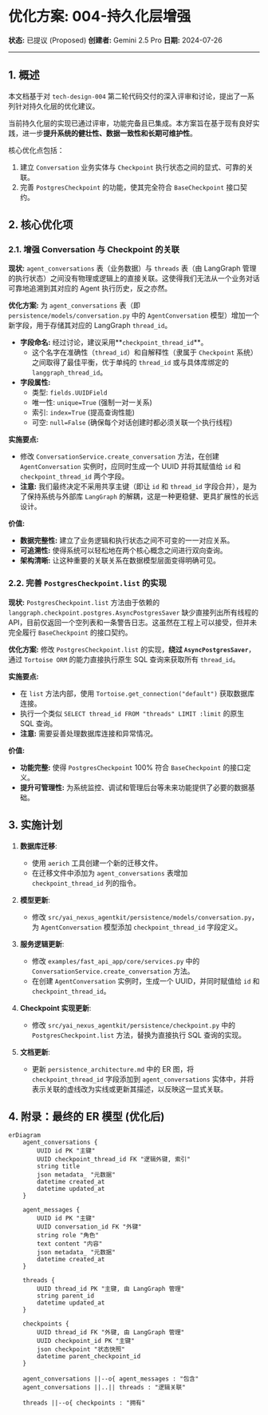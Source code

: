 # 优化方案: 004-持久化层增强

**状态:** 已提议 (Proposed)
**创建者:** Gemini 2.5 Pro
**日期:** 2024-07-26

---

## 1. 概述

本文档基于对 `tech-design-004` 第二轮代码交付的深入评审和讨论，提出了一系列针对持久化层的优化建议。

当前持久化层的实现已通过评审，功能完备且已集成。本方案旨在基于现有良好实践，进一步**提升系统的健壮性、数据一致性和长期可维护性**。

核心优化点包括：
1.  建立 `Conversation` 业务实体与 `Checkpoint` 执行状态之间的显式、可靠的关联。
2.  完善 `PostgresCheckpoint` 的功能，使其完全符合 `BaseCheckpoint` 接口契约。

## 2. 核心优化项

### 2.1. 增强 Conversation 与 Checkpoint 的关联

**现状:**
`agent_conversations` 表（业务数据）与 `threads` 表（由 LangGraph 管理的执行状态）之间没有物理或逻辑上的直接关联。这使得我们无法从一个业务对话可靠地追溯到其对应的 Agent 执行历史，反之亦然。

**优化方案:**
为 `agent_conversations` 表（即 `persistence/models/conversation.py` 中的 `AgentConversation` 模型）增加一个新字段，用于存储其对应的 LangGraph `thread_id`。

- **字段命名:** 经过讨论，建议采用**`checkpoint_thread_id`**。
  - 这个名字在准确性（`thread_id`）和自解释性（隶属于 `Checkpoint` 系统）之间取得了最佳平衡，优于单纯的 `thread_id` 或与具体库绑定的 `langgraph_thread_id`。
- **字段属性:**
  - 类型: `fields.UUIDField`
  - 唯一性: `unique=True` (强制一对一关系)
  - 索引: `index=True` (提高查询性能)
  - 可空: `null=False` (确保每个对话创建时都必须关联一个执行线程)

**实施要点:**
- 修改 `ConversationService.create_conversation` 方法，在创建 `AgentConversation` 实例时，应同时生成一个 UUID 并将其赋值给 `id` 和 `checkpoint_thread_id` 两个字段。
- **注意:** 我们最终决定不采用共享主键（即让 `id` 和 `thread_id` 字段合并），是为了保持系统与外部库 `LangGraph` 的解耦，这是一种更稳健、更具扩展性的长远设计。

**价值:**
- **数据完整性:** 建立了业务逻辑和执行状态之间不可变的一一对应关系。
- **可追溯性:** 使得系统可以轻松地在两个核心概念之间进行双向查询。
- **架构清晰:** 让这种重要的关联关系在数据模型层面变得明确可见。

### 2.2. 完善 `PostgresCheckpoint.list` 的实现

**现状:**
`PostgresCheckpoint.list` 方法由于依赖的 `langgraph.checkpoint.postgres.AsyncPostgresSaver` 缺少直接列出所有线程的 API，目前仅返回一个空列表和一条警告日志。这虽然在工程上可以接受，但并未完全履行 `BaseCheckpoint` 的接口契约。

**优化方案:**
修改 `PostgresCheckpoint.list` 的实现，**绕过 `AsyncPostgresSaver`**，通过 `Tortoise ORM` 的能力直接执行原生 SQL 查询来获取所有 `thread_id`。

**实施要点:**
- 在 `list` 方法内部，使用 `Tortoise.get_connection("default")` 获取数据库连接。
- 执行一个类似 `SELECT thread_id FROM "threads" LIMIT :limit` 的原生 SQL 查询。
- **注意:** 需要妥善处理数据库连接和异常情况。

**价值:**
- **功能完整:** 使得 `PostgresCheckpoint` 100% 符合 `BaseCheckpoint` 的接口定义。
- **提升可管理性:** 为系统监控、调试和管理后台等未来功能提供了必要的数据基础。

## 3. 实施计划

1.  **数据库迁移**:
    - 使用 `aerich` 工具创建一个新的迁移文件。
    - 在迁移文件中添加为 `agent_conversations` 表增加 `checkpoint_thread_id` 列的指令。

2.  **模型更新**:
    - 修改 `src/yai_nexus_agentkit/persistence/models/conversation.py`，为 `AgentConversation` 模型添加 `checkpoint_thread_id` 字段定义。

3.  **服务逻辑更新**:
    - 修改 `examples/fast_api_app/core/services.py` 中的 `ConversationService.create_conversation` 方法。
    - 在创建 `AgentConversation` 实例时，生成一个 UUID，并同时赋值给 `id` 和 `checkpoint_thread_id`。

4.  **Checkpoint 实现更新**:
    - 修改 `src/yai_nexus_agentkit/persistence/checkpoint.py` 中的 `PostgresCheckpoint.list` 方法，替换为直接执行 SQL 查询的实现。

5.  **文档更新**:
    - 更新 `persistence_architecture.md` 中的 ER 图，将 `checkpoint_thread_id` 字段添加到 `agent_conversations` 实体中，并将表示关联的虚线改为实线或更新其描述，以反映这一显式关联。

## 4. 附录：最终的 ER 模型 (优化后)

```mermaid
erDiagram
    agent_conversations {
        UUID id PK "主键"
        UUID checkpoint_thread_id FK "逻辑外键, 索引"
        string title
        json metadata_ "元数据"
        datetime created_at
        datetime updated_at
    }

    agent_messages {
        UUID id PK "主键"
        UUID conversation_id FK "外键"
        string role "角色"
        text content "内容"
        json metadata_ "元数据"
        datetime created_at
    }

    threads {
        UUID thread_id PK "主键, 由 LangGraph 管理"
        string parent_id
        datetime updated_at
    }

    checkpoints {
        UUID thread_id FK "外键, 由 LangGraph 管理"
        UUID checkpoint_id PK "主键"
        json checkpoint "状态快照"
        datetime parent_checkpoint_id
    }

    agent_conversations ||--o{ agent_messages : "包含"
    agent_conversations ||..|| threads : "逻辑关联"

    threads ||--o{ checkpoints : "拥有"
``` 